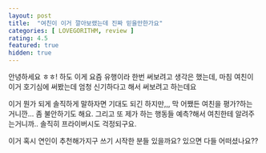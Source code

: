 ```yaml
---
layout: post
title:  "여친이 이거 깔아보랬는데 진짜 믿을만한가요"
categories: [ LOVEGORITHM, review ]
rating: 4.5
featured: true
hidden: true
---
```


안녕하세요 ㅎㅎ! 하도 이게 요즘 유행이라 한번 써보려고 생각은 했는데, 마침 여친이 이거 호기심에 써봤는데 엄청 신기하다고 해서 써보려고 하는데요

이거 뭔가 되게 솔직하게 말하자면 기대도 되긴 하지만,,, 막 어쨌든 여친을 평가?하는 거니깐... 좀 불안하기도 해요. 그리고 또 제가 하는 행동들 예측?해서 여친한테 알려주는거니까.. 솔직히 프라이버시도 걱정되구요.

이거 혹시 연인이 추천해가지구 쓰기 시작한 분들 있을까요? 있으면 다들 어떠셨나요??